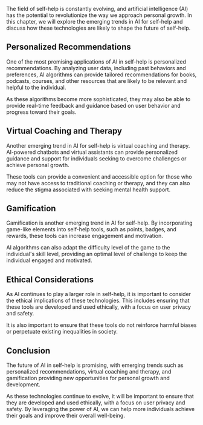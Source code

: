 
The field of self-help is constantly evolving, and artificial intelligence (AI) has the potential to revolutionize the way we approach personal growth. In this chapter, we will explore the emerging trends in AI for self-help and discuss how these technologies are likely to shape the future of self-help.

Personalized Recommendations
----------------------------

One of the most promising applications of AI in self-help is personalized recommendations. By analyzing user data, including past behaviors and preferences, AI algorithms can provide tailored recommendations for books, podcasts, courses, and other resources that are likely to be relevant and helpful to the individual.

As these algorithms become more sophisticated, they may also be able to provide real-time feedback and guidance based on user behavior and progress toward their goals.

Virtual Coaching and Therapy
----------------------------

Another emerging trend in AI for self-help is virtual coaching and therapy. AI-powered chatbots and virtual assistants can provide personalized guidance and support for individuals seeking to overcome challenges or achieve personal growth.

These tools can provide a convenient and accessible option for those who may not have access to traditional coaching or therapy, and they can also reduce the stigma associated with seeking mental health support.

Gamification
------------

Gamification is another emerging trend in AI for self-help. By incorporating game-like elements into self-help tools, such as points, badges, and rewards, these tools can increase engagement and motivation.

AI algorithms can also adapt the difficulty level of the game to the individual's skill level, providing an optimal level of challenge to keep the individual engaged and motivated.

Ethical Considerations
----------------------

As AI continues to play a larger role in self-help, it is important to consider the ethical implications of these technologies. This includes ensuring that these tools are developed and used ethically, with a focus on user privacy and safety.

It is also important to ensure that these tools do not reinforce harmful biases or perpetuate existing inequalities in society.

Conclusion
----------

The future of AI in self-help is promising, with emerging trends such as personalized recommendations, virtual coaching and therapy, and gamification providing new opportunities for personal growth and development.

As these technologies continue to evolve, it will be important to ensure that they are developed and used ethically, with a focus on user privacy and safety. By leveraging the power of AI, we can help more individuals achieve their goals and improve their overall well-being.
